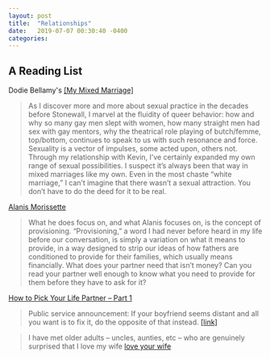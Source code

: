 ```yaml
---
layout: post
title:  "Relationships"
date:   2019-07-07 00:30:40 -0400
categories:
---
```


## A Reading List

Dodie Bellamy's [[My Mixed Marriage]](https://www.villagevoice.com/2000/06/20/my-mixed-marriage/)
>As I discover more and more about sexual practice in the decades before Stonewall, I marvel at the fluidity of queer behavior: how and why so many gay men slept with women, how many straight men had sex with gay mentors, why the theatrical role playing of butch/femme, top/bottom, continues to speak to us with such resonance and force. Sexuality is a vector of impulses, some acted upon, others not. Through my relationship with Kevin, I’ve certainly expanded my own range of sexual possibilities. I suspect it’s always been that way in mixed marriages like my own. Even in the most chaste “white marriage,” I can’t imagine that there wasn’t a sexual attraction. You don’t have to do the deed for it to be real.


[Alanis Morissette](https://www.self.com/story/alanis-morissette)
>What he does focus on, and what Alanis focuses on, is the concept of provisioning. “Provisioning,” a word I had never before heard in my life before our conversation, is simply a variation on what it means to provide, in a way designed to strip our ideas of how fathers are conditioned to provide for their families, which usually means financially. What does your partner need that isn’t money? Can you read your partner well enough to know what you need to provide for them before they have to ask for it?

[How to Pick Your Life Partner – Part 1](https://waitbutwhy.com/2014/02/pick-life-partner.html)

>Public service announcement: If your boyfriend seems distant and all you want is to fix it, do the opposite of that instead. [[link]](https://twitter.com/hhavrilesky/status/1138584710706110464)

>I have met older adults – uncles, aunties, etc – who are genuinely surprised that I love my wife [love your wife](https://twitter.com/visakanv/status/1180416248028385281)
